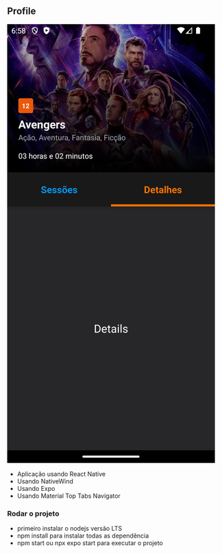 

## Profile
![preview](./.github/image.png)

- Aplicação usando React Native
- Usando NativeWind
- Usando Expo
- Usando Material Top Tabs Navigator

### Rodar o projeto

- primeiro instalar o nodejs versão LTS
- npm install para instalar todas as dependência
- npm start ou npx  expo  start para executar o projeto 